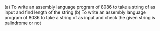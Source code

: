 (a) To write an assembly language program of 8086 to take a string of as input and find length of the string
(b) To write an assembly language program of 8086 to take a string of as input and check the given string is palindrome or not 
